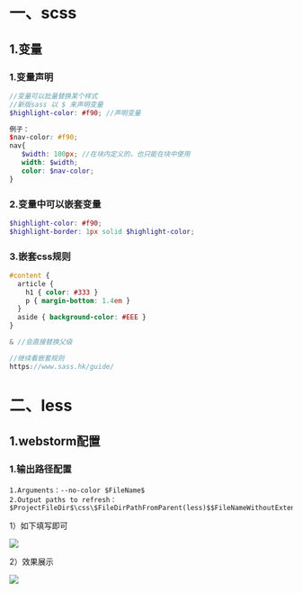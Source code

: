 # 一、scss

## 1.变量

### 1.变量声明

```scss
//变量可以批量替换某个样式
//新版sass 以 $ 来声明变量
$highlight-color: #f90; //声明变量

例子：
$nav-color: #f90;
nav{
   $width: 100px; //在块内定义的，也只能在块中使用
   width: $width;
   color: $nav-color;
}
```

### 2.变量中可以嵌套变量

```scss
$highlight-color: #f90;
$highlight-border: 1px solid $highlight-color;
```

### 3.嵌套css规则

```scss
#content {
  article {
    h1 { color: #333 }
    p { margin-bottom: 1.4em }
  }
  aside { background-color: #EEE }
}

& //会直接替换父级

//继续看嵌套规则
https://www.sass.hk/guide/
```

# 二、less

## 1.webstorm配置 

### 1.输出路径配置

```
1.Arguments：--no-color $FileName$
2.Output paths to refresh：$ProjectFileDir$\css\$FileDirPathFromParent(less)$$FileNameWithoutExtension$.css
```

1）如下填写即可

![](E:\WorkFile\assets\css\less-webstorm1.png)

2）效果展示

![](E:\WorkFile\assets\css\less-webstorm2.png)